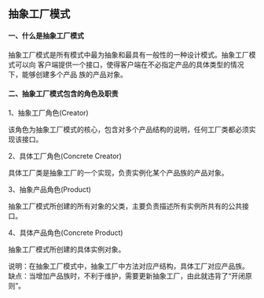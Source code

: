 ## 抽象工厂模式

#### 一、什么是抽象工厂模式

抽象工厂模式是所有模式中最为抽象和最具有一般性的一种设计模式。抽象工厂模式可以向
客户端提供一个接口，使得客户端在不必指定产品的具体类型的情况下，能够创建多个产品
族的产品对象。

#### 二、抽象工厂模式包含的角色及职责

1、抽象工厂角色(Creator)

该角色为抽象工厂模式的核心，包含对多个产品结构的说明，任何工厂类都必须实现该接口。

2、具体工厂角色(Concrete Creator)

具体工厂类是抽象工厂的一个实现，负责实例化某个产品族的产品对象。

3、抽象产品角色(Product)

抽象工厂模式所创建的所有对象的父类，主要负责描述所有实例所共有的公共接口。

4、具体产品角色(Concrete Product)

抽象工厂模式所创建的具体实例对象。

说明：在抽象工厂模式中，抽象工厂中方法对应产结构，具体工厂对应产品族。
缺点：当增加产品族时，不利于维护，需要更新抽象工厂，由此就违背了“开闭原则”。

